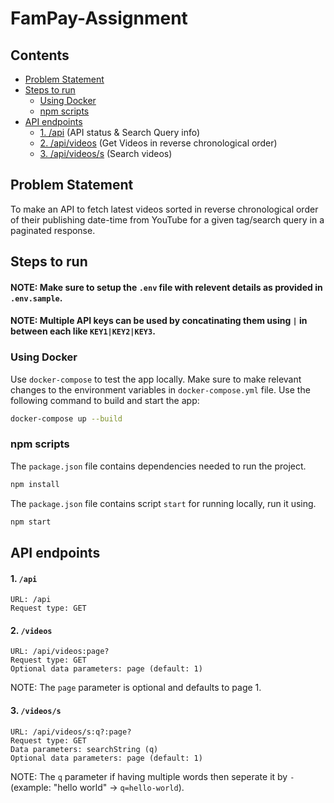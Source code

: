 # FamPay-Assignment


## Contents
- [Problem Statement](#problem-statement)
- [Steps to run](#steps-to-run)
  - [Using Docker](#using-docker)
  - [npm scripts](#npm-scripts)
- [API endpoints](#api-endpoints)
    - [1. /api](#1-api) (API status & Search Query info)
    - [2. /api/videos](#2-videos) (Get Videos in reverse chronological order)
    - [3. /api/videos/s](#3-videoss) (Search videos)
    
    
## Problem Statement
To make an API to fetch latest videos sorted in reverse chronological order of their publishing date-time from YouTube for a given tag/search query in a paginated response.

## Steps to run

#### NOTE: Make sure to setup the `.env` file with relevent details as provided in `.env.sample`.
#### NOTE: Multiple API keys can be used by concatinating them using `|` in between each like `KEY1|KEY2|KEY3`.

### Using Docker
Use `docker-compose` to test the app locally. Make sure to make relevant changes to the environment variables in `docker-compose.yml` file. Use the following command to build and start the app:
```bash
docker-compose up --build
```

### npm scripts
The `package.json` file contains dependencies needed to run the project.

```bash
npm install
```

The `package.json` file contains script `start` for running locally, run it using.

```bash
npm start
```

## API endpoints
#### 1. `/api`
```
URL: /api
Request type: GET
```

#### 2. `/videos`
```
URL: /api/videos:page?
Request type: GET
Optional data parameters: page (default: 1)
```

NOTE: The `page` parameter is optional and defaults to page 1.

#### 3. `/videos/s`
```
URL: /api/videos/s:q?:page?
Request type: GET
Data parameters: searchString (q)
Optional data parameters: page (default: 1)
```

NOTE: The `q` parameter if having multiple words then seperate it by `-` (example: "hello world" -> `q=hello-world`).

